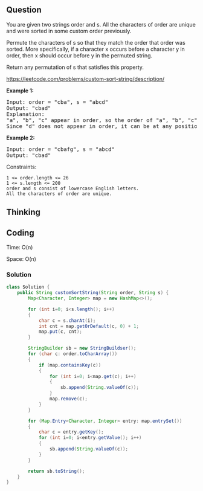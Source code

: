 ## Question
You are given two strings order and s. All the characters of order are unique and were sorted in some custom order previously.

Permute the characters of s so that they match the order that order was sorted. More specifically, if a character x occurs before a character y in order, then x should occur before y in the permuted string.

Return any permutation of s that satisfies this property.

https://leetcode.com/problems/custom-sort-string/description/

**Example 1:**
<pre>
Input: order = "cba", s = "abcd"
Output: "cbad"
Explanation: 
"a", "b", "c" appear in order, so the order of "a", "b", "c" should be "c", "b", and "a". 
Since "d" does not appear in order, it can be at any position in the returned string. "dcba", "cdba", "cbda" are also valid outputs.
</pre>

**Example 2:**
<pre>
Input: order = "cbafg", s = "abcd"
Output: "cbad"
</pre>

Constraints:

    1 <= order.length <= 26
    1 <= s.length <= 200
    order and s consist of lowercase English letters.
    All the characters of order are unique.


## Thinking

## Coding
Time: O(n) 

Space: O(n) 

### Solution
```java
class Solution {
    public String customSortString(String order, String s) {
        Map<Character, Integer> map = new HashMap<>();

        for (int i=0; i<s.length(); i++)
        {
            char c = s.charAt(i);
            int cnt = map.getOrDefault(c, 0) + 1;
            map.put(c, cnt);
        }

        StringBuilder sb = new StringBuildser();
        for (char c: order.toCharArray())
        {
            if (map.containsKey(c))
            {
                for (int i=0; i<map.get(c); i++)
                {
                    sb.append(String.valueOf(c));
                }
                map.remove(c);
            }
        }

        for (Map.Entry<Character, Integer> entry: map.entrySet())
        {
            char c = entry.getKey();
            for (int i=0; i<entry.getValue(); i++)
            {
                sb.append(String.valueOf(c));
            }
        }

        return sb.toString();
    }
}
```